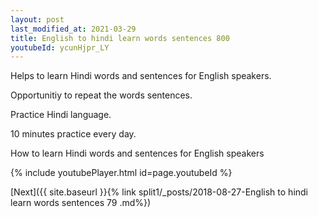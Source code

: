 ```yaml
---
layout: post
last_modified_at: 2021-03-29
title: English to hindi learn words sentences 800 
youtubeId: ycunHjpr_LY
---
```

 
 
Helps to learn Hindi words and sentences for English speakers.

Opportunitiy to repeat the words sentences. 

Practice Hindi language. 
 
10 minutes practice every day. 
 
How to learn Hindi words and sentences for English speakers 
 
{% include youtubePlayer.html id=page.youtubeId %}
 
 
[Next]({{ site.baseurl }}{% link  split1/_posts/2018-08-27-English to hindi learn words sentences 79 .md%})
 
